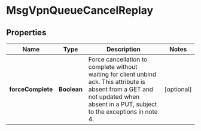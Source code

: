 
# MsgVpnQueueCancelReplay

## Properties
Name | Type | Description | Notes
------------ | ------------- | ------------- | -------------
**forceComplete** | **Boolean** | Force cancellation to complete without waiting for client unbind ack. This attribute is absent from a GET and not updated when absent in a PUT, subject to the exceptions in note 4. |  [optional]



